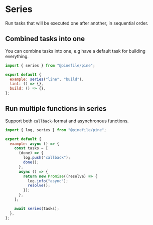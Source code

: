 # Series

Run tasks that will be executed one after another, in sequential order.

## Combined tasks into one

You can combine tasks into one, e.g have a default task for building everything.

```js
import { series } from "@pinefile/pine";

export default {
  example: series("line", "build"),
  lint: () => {},
  build: () => {},
};
```

## Run multiple functions in series

Support both `callback`-format and asynchronous functions.

```js
import { log, series } from "@pinefile/pine";

export default {
  example: async () => {
    const tasks = [
      (done) => {
        log.push("callback");
        done();
      },
      async () => {
        return new Promise((resolve) => {
          log.info("async");
          resolve();
        });
      },
    ];

    await series(tasks);
  },
};
```
